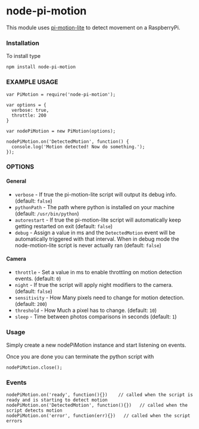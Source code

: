 # node-pi-motion

This module uses [pi-motion-lite](https://github.com/pageauc/pi-motion-lite) to detect movement on a RaspberryPi.

### Installation
To install type
```
npm install node-pi-motion
```
### EXAMPLE USAGE

```
var PiMotion = require('node-pi-motion');

var options = {
  verbose: true,
  throttle: 200
}

var nodePiMotion = new PiMotion(options);

nodePiMotion.on('DetectedMotion', function() {
  console.log('Motion detected! Now do something.');
});
```

### OPTIONS

#### General
- `verbose` - If true the pi-motion-lite script will output its debug info. (default: `false`)
- `pythonPath` - The path where python is installed on your machine (default: `/usr/bin/python`)
- `autorestart` - If true the pi-motion-lite script will automatically keep getting restarted on exit (default: `false`)
- `debug` - Assign a value in ms and the `DetectedMotion` event will be automatically triggered with that interval. When in debug mode the node-motion-lite script is never actually ran (default: `false`)


#### Camera
- `throttle` - Set a value in ms to enable throttling on motion detection events. (default: `0`)
- `night` - If true the script will apply night modifiers to the camera. (default: `false`)
- `sensitivity` - How Many pixels need to change for motion detection. (default: `200`)
- `threshold` - How Much a pixel has to change. (default: `10`)
- `sleep` - Time between photos comparisons in seconds (default: `1`)

### Usage
Simply create a new nodePiMotion instance and start listening on events.

Once you are done you can terminate the python script with
```
nodePiMotion.close();
```

### Events
```
nodePiMotion.on('ready', function(){})    // called when the script is ready and is starting to detect motion
nodePiMotion.on('DetectedMotion', function(){})   // called when the script detects motion 
nodePiMotion.on('error', function(err){})   // called when the script errors
```

